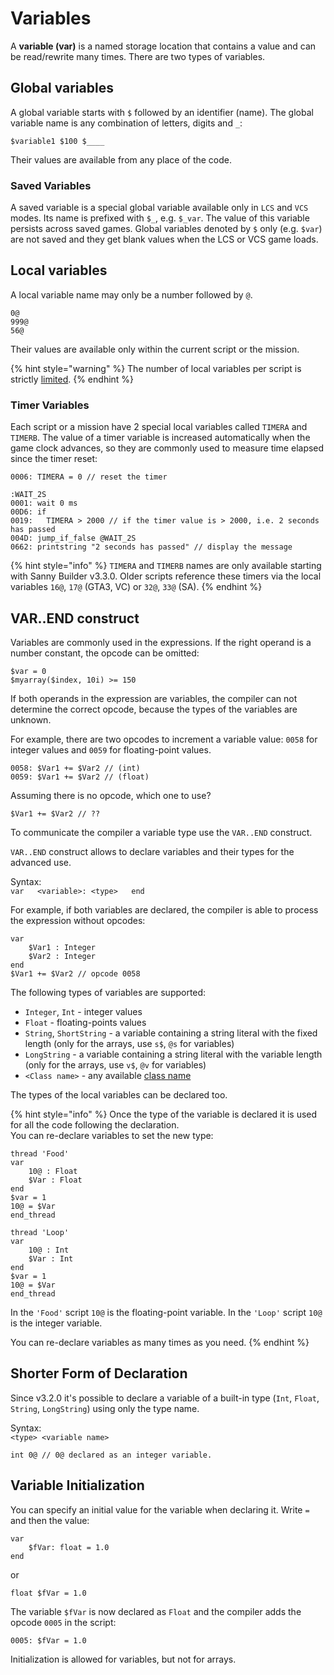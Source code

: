 # Variables

A **variable \(var\)** is a named storage location that contains a value and can be read/rewrite many times. There are two types of variables.

## Global variables

A global variable starts with `$` followed by an identifier \(name\).  The global variable name is any combination of letters, digits and `_`:

`$variable1 $100 $____`

Their values are available from any place of the code.

### **Saved Variables**

A saved variable is a special global variable available only in `LCS` and `VCS` modes. Its name is prefixed with `$_`, e.g. `$_var`. The value of this variable persists across saved games. Global variables denoted by `$` only \(e.g. `$var`\) are not saved and they get blank values when the LCS or VCS game loads.

## Local variables

A local variable name may only be a number followed by `@`.

```text
0@ 
999@ 
56@
```

Their values are available only within the current script or the mission.

{% hint style="warning" %}
The number of local variables per script is strictly [limited](../scm-documentation/gta-limits.md).
{% endhint %}

### **Timer Variables**

Each script or a mission have 2 special local variables called `TIMERA` and `TIMERB`. The value of a timer variable is increased automatically when the game clock advances, so they are commonly used to measure time elapsed since the timer reset:

```text
0006: TIMERA = 0 // reset the timer

:WAIT_2S
0001: wait 0 ms
00D6: if
0019:   TIMERA > 2000 // if the timer value is > 2000, i.e. 2 seconds has passed
004D: jump_if_false @WAIT_2S
0662: printstring "2 seconds has passed" // display the message
```

{% hint style="info" %}
`TIMERA` and `TIMERB` names are only available starting with Sanny Builder v3.3.0. Older scripts reference these timers via the local variables `16@`, `17@` \(GTA3, VC\) or `32@`, `33@` \(SA\).
{% endhint %}

## VAR..END construct

Variables are commonly used in the expressions. If the right operand is a number constant, the opcode can be omitted:

```text
$var = 0
$myarray($index, 10i) >= 150
```

If both operands in the expression are variables, the compiler can not determine the correct opcode, because the types of the variables are unknown.

For example, there are two opcodes to increment a variable value: `0058` for integer values and `0059` for floating-point values.

```text
0058: $Var1 += $Var2 // (int)
0059: $Var1 += $Var2 // (float)
```

Assuming there is no opcode, which one to use?

```text
$Var1 += $Var2 // ??
```

To communicate the compiler a variable type use the `VAR..END` construct.

`VAR..END` construct allows to declare variables and their types for the advanced use.

Syntax:  
`var  
<variable>: <type>  
end`

For example, if both variables are declared, the compiler is able to process the expression without opcodes:

```text
var
    $Var1 : Integer
    $Var2 : Integer
end
$Var1 += $Var2 // opcode 0058
```

The following types of variables are supported:

* `Integer`, `Int` - integer values
* `Float` - floating-points values
* `String`, `ShortString` - a variable containing a string literal with the fixed length \(only for the arrays, use `s$`, `@s` for variables\)
* `LongString` - a variable containing a string literal with the variable length \(only for the arrays, use `v$`, `@v` for variables\)
* `<Class name>` - any available [class name](classes.md)

The types of the local variables can be declared too.

{% hint style="info" %}
Once the type of the variable is declared it is used for all the code following the declaration.  
You can re-declare variables to set the new type:

```text
thread 'Food'
var
    10@ : Float
    $Var : Float
end
$var = 1
10@ = $Var
end_thread

thread 'Loop'
var
    10@ : Int
    $Var : Int
end
$var = 1
10@ = $Var
end_thread
```

In the `'Food'` script `10@` is the floating-point variable. In the `'Loop'` script `10@` is the integer variable.

You can re-declare variables as many times as you need.
{% endhint %}

## Shorter Form of Declaration

Since v3.2.0 it's possible to declare a variable of a built-in type \(`Int`, `Float`, `String`, `LongString`\) using only the type name.

Syntax:  
`<type> <variable name>`

```text
int 0@ // 0@ declared as an integer variable.
```

## Variable Initialization

You can specify an initial value for the variable when declaring it. Write `=` and then the value:

```text
var
    $fVar: float = 1.0
end
```

or

```text
float $fVar = 1.0
```

The variable `$fVar` is now declared as `Float` and the compiler adds the opcode `0005` in the script:

```text
0005: $fVar = 1.0
```

Initialization is allowed for variables, but not for arrays.

